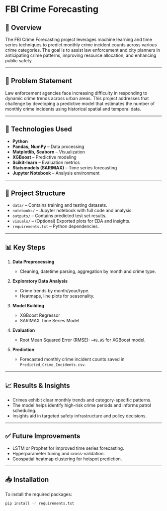 # FBI Crime Forecasting

## 📌 Overview

The FBI Crime Forecasting project leverages machine learning and time series techniques to predict monthly crime incident counts across various crime categories. The goal is to assist law enforcement and city planners in anticipating crime patterns, improving resource allocation, and enhancing public safety.

---

## 🎯 Problem Statement

Law enforcement agencies face increasing difficulty in responding to dynamic crime trends across urban areas. This project addresses that challenge by developing a predictive model that estimates the number of monthly crime incidents using historical spatial and temporal data.

---

## 🧠 Technologies Used

- **Python**
- **Pandas, NumPy** – Data processing
- **Matplotlib, Seaborn** – Visualization
- **XGBoost** – Predictive modeling
- **Scikit-learn** – Evaluation metrics
- **Statsmodels (SARIMAX)** – Time series forecasting
- **Jupyter Notebook** – Analysis environment

---

## 📂 Project Structure

- `data/` – Contains training and testing datasets.
- `notebooks/` – Jupyter notebook with full code and analysis.
- `outputs/` – Contains predicted test set results.
- `visuals/` – (Optional) Exported plots for EDA and insights.
- `requirements.txt` – Python dependencies.

---

## 📊 Key Steps

1. **Data Preprocessing**
   - Cleaning, datetime parsing, aggregation by month and crime type.

2. **Exploratory Data Analysis**
   - Crime trends by month/year/type.
   - Heatmaps, line plots for seasonality.

3. **Model Building**
   - XGBoost Regressor
   - SARIMAX Time Series Model

4. **Evaluation**
   - Root Mean Squared Error (RMSE): `~48.95` for XGBoost model.

5. **Prediction**
   - Forecasted monthly crime incident counts saved in `Predicted_Crime_Incidents.csv`.

---

## 📈 Results & Insights

- Crimes exhibit clear monthly trends and category-specific patterns.
- The model helps identify high-risk crime periods and informs patrol scheduling.
- Insights aid in targeted safety infrastructure and policy decisions.

---

## ✅ Future Improvements

- LSTM or Prophet for improved time series forecasting.
- Hyperparameter tuning and cross-validation.
- Geospatial heatmap clustering for hotspot prediction.

---


## 📥 Installation

To install the required packages:

```bash
pip install -r requirements.txt
